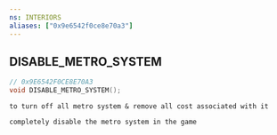 ```yaml
---
ns: INTERIORS
aliases: ["0x9e6542f0ce8e70a3"]
---
```

## DISABLE_METRO_SYSTEM

```c
// 0x9E6542F0CE8E70A3
void DISABLE_METRO_SYSTEM();
```

```
to turn off all metro system & remove all cost associated with it

completely disable the metro system in the game
```
